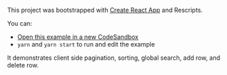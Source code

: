 This project was bootstrapped with [Create React App](https://github.com/facebook/create-react-app) and Rescripts.

You can:

- [Open this example in a new CodeSandbox](https://codesandbox.io/s/github/tanstack/react-table/tree/master/examples/material-UI-enhanced-table)
- `yarn` and `yarn start` to run and edit the example

It demonstrates client side pagination, sorting, global search, add row, and delete row.
